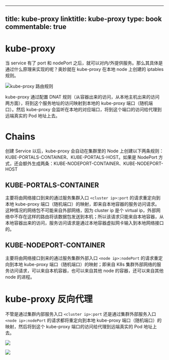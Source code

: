 
---
title: kube-proxy
linktitle: kube-proxy
type: book
commentable: true
---

# kube-proxy

当 service 有了 port 和 nodePort 之后，就可以对内/外提供服务。那么其具体是通过什么原理来实现的呢？奥妙就在 kube-proxy 在本地 node 上创建的 iptables 规则。

![kube-proxy 路由规则](https://i.postimg.cc/QtpTC39C/image.png)

kube-proxy 通过配置 DNAT 规则（从容器出来的访问，从本地主机出来的访问两方面），将到这个服务地址的访问映射到本地的 kube-proxy 端口（随机端口）。然后 kube-proxy 会监听在本地的对应端口，将到这个端口的访问给代理到远端真实的 Pod 地址上去。

# Chains

创建 Service 以后，kube-proxy 会自动在集群里的 Node 上创建以下两条规则：KUBE-PORTALS-CONTAINER、KUBE-PORTALS-HOST。如果是 NodePort 方式，还会额外生成两条：KUBE-NODEPORT-CONTAINER、KUBE-NODEPORT-HOST

## KUBE-PORTALS-CONTAINER

主要将由网络接口到来的通过服务集群入口 `<cluster ip>:port` 的请求重定向到本地 kube-proxy 端口（随机端口）的映射，即来自本地容器的服务访问请求。这种情况的网络包不可能来自外部网络，因为 cluster ip 是个 virtual ip，外部网络中不存在这样的路由将该数据包发送到本机；所以该请求只能来自本地容器，从本地容器出来的访问，服务访问请求是通过本地容器虚拟网卡输入到本地网络接口的。

## KUBE-NODEPORT-CONTAINER

主要将由网络接口到来的通过服务集群外部入口 `<node ip>:nodePort` 的请求重定向到本地 kube-proxy 端口（随机端口）的映射；即来自 K8s 集群外部网络的服务访问请求，可以来自本机容器，也可以来自其他 node 的容器，还可以来自其他 node 的进程。

# kube-proxy 反向代理

不管是通过集群内部服务入口 `<cluster ip>:port` 还是通过集群外部服务入口 `<node ip>:nodePort` 的请求都将重定向到本地 kube-proxy 端口（随机端口）的映射，然后将到这个 kube-proxy 端口的访问给代理到远端真实的 Pod 地址上去。

![](https://i.postimg.cc/y8mx0P6p/image.png)

![](https://i.postimg.cc/mrTDjHtL/image.png)

    